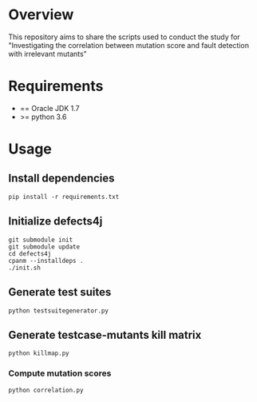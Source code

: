 # Overview
This repository aims to share the scripts used to conduct the study for "Investigating the correlation between mutation score and fault detection with irrelevant mutants"

# Requirements
- == Oracle JDK 1.7
- \>= python 3.6

# Usage
## Install dependencies
```
pip install -r requirements.txt
```

## Initialize defects4j
```
git submodule init
git submodule update
cd defects4j
cpanm --installdeps .
./init.sh
```

## Generate test suites
```
python testsuitegenerator.py
```

## Generate testcase-mutants kill matrix
```
python killmap.py
```

### Compute mutation scores
```
python correlation.py
```
